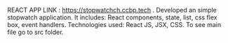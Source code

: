 REACT APP LINK : https://stopwatchch.ccbp.tech .
Developed an simple stopwatch application.
It includes: React components, state, list, css flex box, event handlers.
Technologies used: React JS, JSX, CSS.
To see main file go to src folder.
